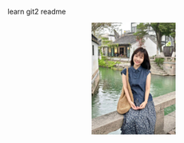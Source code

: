 learn git2 readme

<div align="center">
  <img src="images/beauty.jpg" alt="美女" width="33.33%" height="33.33%">
</div>

